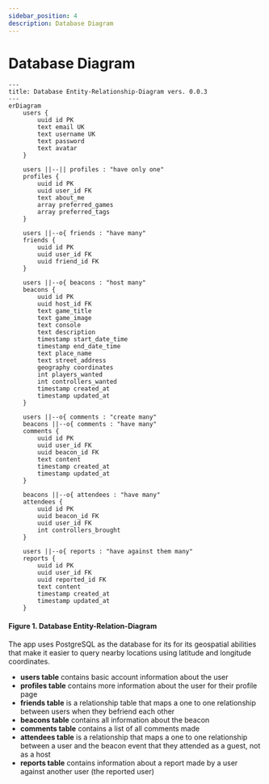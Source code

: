 ```yaml
---
sidebar_position: 4
description: Database Diagram
---
```


# Database Diagram

```mermaid
---
title: Database Entity-Relationship-Diagram vers. 0.0.3
---
erDiagram
    users { 
        uuid id PK
        text email UK
        text username UK
        text password
        text avatar
    }

    users ||--|| profiles : "have only one"
    profiles {
        uuid id PK
        uuid user_id FK
        text about_me
        array preferred_games
        array preferred_tags
    }

    users ||--o{ friends : "have many"
    friends {
        uuid id PK
        uuid user_id FK
        uuid friend_id FK
    }
    
    users ||--o{ beacons : "host many"
    beacons {
        uuid id PK
        uuid host_id FK
        text game_title
        text game_image
        text console
        text description
        timestamp start_date_time
        timestamp end_date_time
        text place_name
        text street_address
        geography coordinates
        int players_wanted
        int controllers_wanted
        timestamp created_at
        timestamp updated_at
    }

    users ||--o{ comments : "create many"
    beacons ||--o{ comments : "have many"
    comments {
        uuid id PK
        uuid user_id FK
        uuid beacon_id FK
        text content
        timestamp created_at
        timestamp updated_at
    }

    beacons ||--o{ attendees : "have many"
    attendees {
        uuid id PK
        uuid beacon_id FK
        uuid user_id FK
        int controllers_brought
    }

    users ||--o{ reports : "have against them many"
    reports {
        uuid id PK
        uuid user_id FK
        uuid reported_id FK
        text content
        timestamp created_at
        timestamp updated_at
    }
```

#### Figure 1. Database Entity-Relation-Diagram

The app uses PostgreSQL as the database for its for its geospatial abilities that make it easier to query nearby locations using latitude and longitude coordinates.

- **users table** contains basic account information about the user
- **profiles table** contains more information about the user for their profile page
- **friends table** is a relationship table that maps a one to one relationship between users when they befriend each other
- **beacons table** contains all information about the beacon
- **comments table** contains a list of all comments made
- **attendees table** is a relationship that maps a one to one relationship between a user and the beacon event that they attended as a guest, not as a host
- **reports table** contains information about a report made by a user against another user (the reported user)